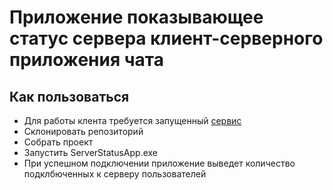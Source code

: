 # Приложение показывающее статус сервера клиент-серверного приложения чата
## Как пользоваться
- Для работы клента требуется запущенный [сервис](https://github.com/Os1ass/ChatService)
- Склонировать репозиторий
- Собрать проект
- Запустить ServerStatusApp.exe
- При успешном подключении приложение выведет количество подклбюченных к серверу пользователей
